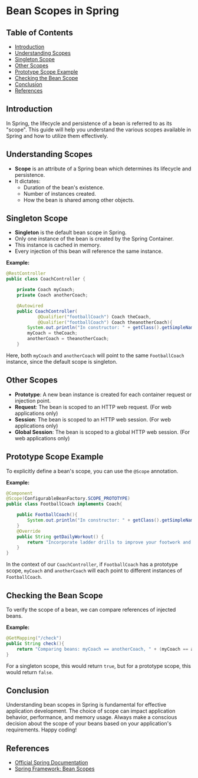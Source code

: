 # Bean Scopes in Spring

## Table of Contents

- [Introduction](#introduction)
- [Understanding Scopes](#understanding-scopes)
- [Singleton Scope](#singleton-scope)
- [Other Scopes](#other-scopes)
- [Prototype Scope Example](#prototype-scope-example)
- [Checking the Bean Scope](#checking-the-bean-scope)
- [Conclusion](#conclusion)
- [References](#references)

## Introduction

In Spring, the lifecycle and persistence of a bean is referred to as its "scope". This guide will help you understand the various scopes available in Spring and how to utilize them effectively.

## Understanding Scopes

- **Scope** is an attribute of a Spring bean which determines its lifecycle and persistence.
- It dictates:
  - Duration of the bean's existence.
  - Number of instances created.
  - How the bean is shared among other objects.

## Singleton Scope

- **Singleton** is the default bean scope in Spring.
- Only one instance of the bean is created by the Spring Container.
- This instance is cached in memory.
- Every injection of this bean will reference the same instance.

**Example:**

```java
@RestController
public class CoachController {

    private Coach myCoach;
    private Coach anotherCoach;

    @Autowired
    public CoachController(
            @Qualifier("footballCoach") Coach theCoach,
            @Qualifier("footballCoach") Coach theanotherCoach){
        System.out.println("In constructor: " + getClass().getSimpleName());
        myCoach = theCoach;
        anotherCoach = theanotherCoach;
    }
```

Here, both `myCoach` and `anotherCoach` will point to the same `FootballCoach` instance, since the default scope is singleton.

## Other Scopes

- **Prototype**: A new bean instance is created for each container request or injection point.
- **Request**: The bean is scoped to an HTTP web request. (For web applications only)
- **Session**: The bean is scoped to an HTTP web session. (For web applications only)
- **Global Session**: The bean is scoped to a global HTTP web session. (For web applications only)

## Prototype Scope Example

To explicitly define a bean's scope, you can use the `@Scope` annotation.

**Example:**

```java
@Component
@Scope(ConfigurableBeanFactory.SCOPE_PROTOTYPE)
public class FootballCoach implements Coach{

    public FootballCoach(){
        System.out.println("In constructor: " + getClass().getSimpleName());
    }
    @Override
    public String getDailyWorkout() {
        return "Incorporate ladder drills to improve your footwork and agility on the field";
    }
}
```

In the context of our `CoachController`, if `FootballCoach` has a prototype scope, `myCoach` and `anotherCoach` will each point to different instances of `FootballCoach`.

## Checking the Bean Scope

To verify the scope of a bean, we can compare references of injected beans.

**Example:**

```java
@GetMapping("/check")
public String check(){
    return "Comparing beans: myCoach == anotherCoach, " + (myCoach == anotherCoach);
}
```

For a singleton scope, this would return `true`, but for a prototype scope, this would return `false`.

## Conclusion

Understanding bean scopes in Spring is fundamental for effective application development. The choice of scope can impact application behavior, performance, and memory usage. Always make a conscious decision about the scope of your beans based on your application's requirements. Happy coding!

## References

- [Official Spring Documentation](https://docs.spring.io/spring-framework/docs/current/reference/html/core.html#beans-factory-scopes)
- [Spring Framework: Bean Scopes](https://www.baeldung.com/spring-bean-scopes)


